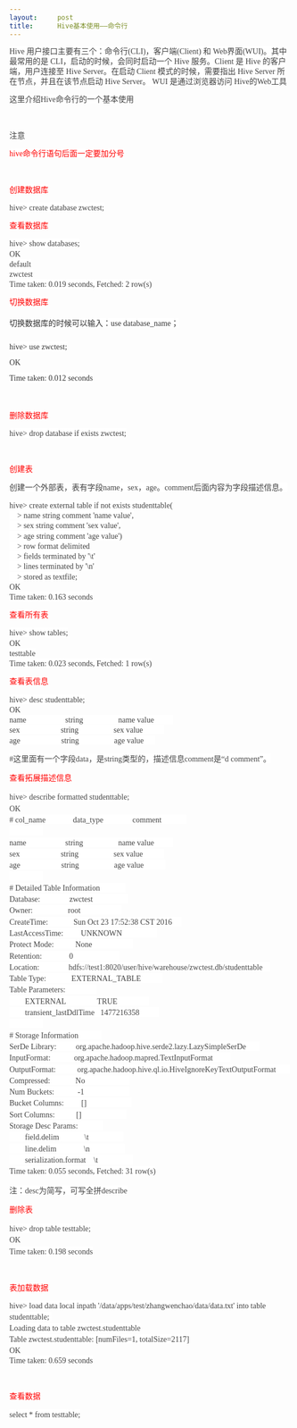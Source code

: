 ```yaml
---
layout:     post
title:      Hive基本使用——命令行
---
```

<div id="article_content" class="article_content clearfix csdn-tracking-statistics" data-pid="blog" data-mod="popu_307" data-dsm="post">
								            <link rel="stylesheet" href="https://csdnimg.cn/release/phoenix/template/css/ck_htmledit_views-f76675cdea.css">
						<div class="htmledit_views" id="content_views">
                
<p><span style="line-height:18.2396px;color:rgb(64,64,64);"><span style="background-color:rgb(255,255,255);"><span style="font-family:SimSun;font-size:14px;">Hive 用户接口主要有三个：命令行(CLI)，客户端(Client) 和 Web界面(WUI)。其中最常用的是 CLI，启动的时候，会同时启动一个 Hive 服务。Client 是 Hive 的客户端，用户连接至
 Hive Server。在启动 Client 模式的时候，需要指出 Hive Server 所在节点，并且在该节点启动 Hive Server。 WUI 是通过浏览器访问 Hive的Web工具</span></span></span></p>
<p><span style="color:rgb(64,64,64);"><span style="line-height:18.2396px;background-color:rgb(255,255,255);"><span style="font-family:SimSun;font-size:14px;">这里介绍Hive命令行的一个基本使用</span></span></span></p>
<p><span style="color:rgb(64,64,64);"><span style="line-height:18.2396px;background-color:rgb(255,255,255);"><span style="font-family:SimSun;font-size:14px;"><br></span></span></span></p>
<p><span style="color:rgb(64,64,64);"><span style="line-height:18.2396px;background-color:rgb(255,255,255);"><span style="font-family:SimSun;font-size:14px;">注意</span></span></span></p>
<p><span style="color:rgb(255,0,0);"><span style="line-height:18.2396px;background-color:rgb(255,255,255);"><span style="font-family:SimSun;font-size:14px;">hive命令行语句后面一定要加分号</span></span></span></p>
<p><span style="color:rgb(64,64,64);"><span style="line-height:18.2396px;background-color:rgb(255,255,255);"><span style="font-family:SimSun;font-size:14px;"><br></span></span></span></p>
<p><span style="line-height:18.2396px;background-color:rgb(255,255,255);"><span style="font-family:SimSun;font-size:14px;color:#ff0000;">创建数据库</span></span></p>
<p><span style="color:rgb(64,64,64);"><span style="line-height:18.2396px;background-color:rgb(255,255,255);"><span style="font-family:SimSun;font-size:14px;">hive&gt; create database zwctest;</span></span></span></p>
<p><span style="line-height:18.2396px;background-color:rgb(255,255,255);"><span style="font-family:SimSun;font-size:14px;color:#ff0000;">查看数据库</span></span></p>
<p><span style="color:rgb(64,64,64);"><span style="line-height:18.2396px;background-color:rgb(255,255,255);"><span style="font-family:SimSun;font-size:14px;">hive&gt; show databases;<br>
OK<br>
default<br>
zwctest<br>
Time taken: 0.019 seconds, Fetched: 2 row(s)<br></span></span></span></p>
<p><span style="color:rgb(64,64,64);"><span style="font-family:SimSun;font-size:14px;"><span style="line-height:18.2396px;background-color:rgb(255,255,255);"></span></span></span></p>
<p><span style="line-height:18.2396px;background-color:rgb(255,255,255);"><span style="font-family:SimSun;font-size:14px;color:#ff0000;">切换数据库</span></span></p>
<p><span style="color:rgb(64,64,64);"><span style="line-height:18.2396px;background-color:rgb(255,255,255);"><span style="font-family:SimSun;font-size:14px;"><span style="line-height:28px;color:rgb(51,51,51);">切换数据库的时候可以输入：use database_name；</span><br></span></span></span></p>
<p><span style="color:rgb(64,64,64);"><span style="line-height:18.2396px;"><span style="line-height:28px;text-align:justify;color:rgb(51,51,51);background-color:rgb(255,255,255);"><span style="font-family:SimSun;font-size:14px;">hive&gt; use zwctest;<br>
OK<br>
Time taken: 0.012 seconds</span></span></span></span></p>
<span style="font-family:SimSun;font-size:14px;background-color:rgb(255,255,255);"><br></span>
<p><span style="line-height:18.2396px;background-color:rgb(255,255,255);"><span style="font-family:SimSun;font-size:14px;color:#ff0000;">删除数据库</span></span></p>
<p><span style="color:rgb(64,64,64);"><span style="line-height:18.2396px;background-color:rgb(255,255,255);"><span style="font-family:SimSun;font-size:14px;">hive&gt; drop database if exists zwctest;<br></span></span></span></p>
<p><span style="color:rgb(64,64,64);"><span style="line-height:18.2396px;background-color:rgb(255,255,255);"><span style="font-family:SimSun;font-size:14px;"><br></span></span></span></p>
<p><span style="line-height:18.2396px;background-color:rgb(255,255,255);"><span style="font-family:SimSun;font-size:14px;color:#ff0000;">创建表</span></span></p>
<p><span style="color:rgb(64,64,64);"><span style="line-height:18.2396px;background-color:rgb(255,255,255);"><span style="font-family:SimSun;font-size:14px;">创建一个外部表，表有字段name，sex，age。comment后面内容为字段描述信息。</span></span></span></p>
<p><span style="color:rgb(64,64,64);"><span style="line-height:18.2396px;background-color:rgb(255,255,255);"><span style="font-family:SimSun;font-size:14px;">hive&gt; create external table if not exists studenttable(<br>
    &gt; name string comment 'name value',<br>
    &gt; sex string comment 'sex value',<br>
    &gt; age string comment 'age value')<br>
    &gt; row format delimited<br>
    &gt; fields terminated by '\t'<br>
    &gt; lines terminated by '\n'<br>
    &gt; stored as textfile;<br>
OK<br>
Time taken: 0.163 seconds<br></span></span></span></p>
<p><span style="line-height:18.2396px;background-color:rgb(255,255,255);"><span style="font-family:SimSun;font-size:14px;color:#ff0000;">查看所有表</span></span></p>
<p><span style="color:rgb(64,64,64);"><span style="line-height:18.2396px;background-color:rgb(255,255,255);"><span style="font-family:SimSun;font-size:14px;">hive&gt; show tables;<br>
OK<br>
testtable<br>
Time taken: 0.023 seconds, Fetched: 1 row(s)<br></span></span></span></p>
<p><span style="line-height:18.2396px;background-color:rgb(255,255,255);"><span style="font-family:SimSun;font-size:14px;color:#ff0000;">查看表信息</span></span></p>
<p><span style="color:rgb(64,64,64);"><span style="line-height:18.2396px;background-color:rgb(255,255,255);"><span style="font-family:SimSun;font-size:14px;">hive&gt; desc studenttable;<br>
OK<br>
name                    string                  name value          <br>
sex                     string                  sex value           <br>
age                     string                  age value      <br></span></span></span></p>
<p><span style="color:rgb(64,64,64);"><span style="line-height:18.2396px;"><span style="line-height:20.3px;color:rgb(68,68,68);background-color:rgb(255,255,255);"><span style="font-family:SimSun;font-size:14px;">#这里面有一个字段data，是string类型的，描述信息comment是“d
 comment”。</span></span></span></span></p>
<p><span style="line-height:18.2396px;"><span style="line-height:20.3px;background-color:rgb(255,255,255);"><span style="font-family:SimSun;font-size:14px;color:#ff0000;">查看拓展描述信息</span></span></span></p>
<p><span style="color:rgb(64,64,64);"><span style="line-height:18.2396px;"><span style="line-height:20.3px;color:rgb(68,68,68);background-color:rgb(255,255,255);"><span style="font-family:SimSun;font-size:14px;">hive&gt; describe formatted studenttable;<br>
OK<br>
# col_name              data_type               comment             <br>
                 <br>
name                    string                  name value          <br>
sex                     string                  sex value           <br>
age                     string                  age value           <br>
                 <br>
# Detailed Table Information             <br>
Database:               zwctest                  <br>
Owner:                  root                     <br>
CreateTime:             Sun Oct 23 17:52:38 CST 2016     <br>
LastAccessTime:         UNKNOWN                  <br>
Protect Mode:           None                     <br>
Retention:              0                        <br>
Location:               hdfs://test1:8020/user/hive/warehouse/zwctest.db/studenttable    <br>
Table Type:             EXTERNAL_TABLE           <br>
Table Parameters:                <br>
        EXTERNAL                TRUE                <br>
        transient_lastDdlTime   1477216358          <br>
                 <br>
# Storage Information            <br>
SerDe Library:          org.apache.hadoop.hive.serde2.lazy.LazySimpleSerDe       <br>
InputFormat:            org.apache.hadoop.mapred.TextInputFormat         <br>
OutputFormat:           org.apache.hadoop.hive.ql.io.HiveIgnoreKeyTextOutputFormat       <br>
Compressed:             No                       <br>
Num Buckets:            -1                       <br>
Bucket Columns:         []                       <br>
Sort Columns:           []                       <br>
Storage Desc Params:             <br>
        field.delim             \t                  <br>
        line.delim              \n                  <br>
        serialization.format    \t                  <br>
Time taken: 0.055 seconds, Fetched: 31 row(s)<br></span></span></span></span></p>
<p><span style="color:rgb(64,64,64);"><span style="line-height:18.2396px;"><span style="line-height:20.3px;color:rgb(68,68,68);background-color:rgb(255,255,255);"><span style="font-family:SimSun;font-size:14px;">注：desc为简写，可写全拼describe</span></span></span></span></p>
<p><span style="line-height:18.2396px;"><span style="line-height:20.3px;background-color:rgb(255,255,255);"><span style="font-family:SimSun;font-size:14px;color:#ff0000;">删除表</span></span></span></p>
<p><span style="color:rgb(64,64,64);"><span style="line-height:18.2396px;"><span style="line-height:20.3px;color:rgb(68,68,68);background-color:rgb(255,255,255);"><span style="font-family:SimSun;font-size:14px;">hive&gt; drop table testtable;<br>
OK<br>
Time taken: 0.198 seconds<br></span></span></span></span></p>
<p><span style="color:rgb(64,64,64);"><span style="line-height:18.2396px;background-color:rgb(255,255,255);"><span style="font-family:SimSun;font-size:14px;"><br></span></span></span></p>
<p><span style="line-height:18.2396px;background-color:rgb(255,255,255);"><span style="font-family:SimSun;font-size:14px;color:#ff0000;">表加载数据</span></span></p>
<p><span style="color:rgb(64,64,64);"><span style="line-height:18.2396px;background-color:rgb(255,255,255);"><span style="font-family:SimSun;font-size:14px;">hive&gt; load data local inpath '/data/apps/test/zhangwenchao/data/data.txt' into table
<span style="color:rgb(68,68,68);line-height:20.3px;">studenttable</span>; <br>
Loading data to table zwctest.<span style="color:rgb(68,68,68);line-height:20.3px;">studenttable</span><br>
Table zwctest.<span style="color:rgb(68,68,68);line-height:20.3px;"></span><span style="color:rgb(68,68,68);line-height:20.3px;">studenttable</span>: [numFiles=1, totalSize=2117]<br>
OK<br>
Time taken: 0.659 seconds<br></span></span></span></p>
<p><span style="color:rgb(64,64,64);"><span style="line-height:18.2396px;background-color:rgb(255,255,255);"><span style="font-family:SimSun;font-size:14px;"><br></span></span></span></p>
<p><span style="line-height:18.2396px;background-color:rgb(255,255,255);"><span style="font-family:SimSun;font-size:14px;color:#ff0000;">查看数据</span></span></p>
<p><span style="color:#404040;"><span style="line-height:18.2396px;"><span style="background-color:rgb(255,255,255);"><span style="font-family:SimSun;font-size:14px;">select * from testtable;</span></span><br></span></span></p>
            </div>
                </div>